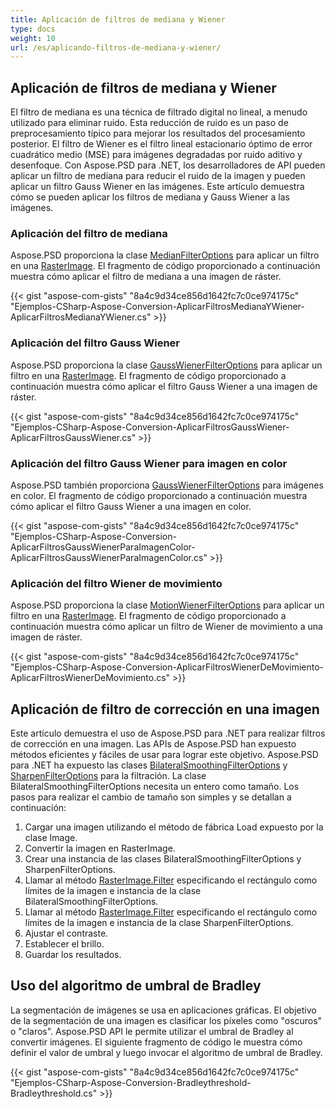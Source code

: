 ```yaml
---
title: Aplicación de filtros de mediana y Wiener
type: docs
weight: 10
url: /es/aplicando-filtros-de-mediana-y-wiener/
---
```


## **Aplicación de filtros de mediana y Wiener**
El filtro de mediana es una técnica de filtrado digital no lineal, a menudo utilizado para eliminar ruido. Esta reducción de ruido es un paso de preprocesamiento típico para mejorar los resultados del procesamiento posterior. El filtro de Wiener es el filtro lineal estacionario óptimo de error cuadrático medio (MSE) para imágenes degradadas por ruido aditivo y desenfoque. Con Aspose.PSD para .NET, los desarrolladores de API pueden aplicar un filtro de mediana para reducir el ruido de la imagen y pueden aplicar un filtro Gauss Wiener en las imágenes. Este artículo demuestra cómo se pueden aplicar los filtros de mediana y Gauss Wiener a las imágenes.
### **Aplicación del filtro de mediana**
Aspose.PSD proporciona la clase [MedianFilterOptions](https://reference.aspose.com/net/psd/aspose.psd.imagefilters.filteroptions/medianfilteroptions) para aplicar un filtro en una [RasterImage](https://reference.aspose.com/net/psd/aspose.psd/rasterimage). El fragmento de código proporcionado a continuación muestra cómo aplicar el filtro de mediana a una imagen de ráster.

{{< gist "aspose-com-gists" "8a4c9d34ce856d1642fc7c0ce974175c" "Ejemplos-CSharp-Aspose-Conversion-AplicarFiltrosMedianaYWiener-AplicarFiltrosMedianaYWiener.cs" >}}


### **Aplicación del filtro Gauss Wiener**
Aspose.PSD proporciona la clase [GaussWienerFilterOptions](https://reference.aspose.com/net/psd/aspose.psd.imagefilters.filteroptions/gausswienerfilteroptions) para aplicar un filtro en una [RasterImage](https://reference.aspose.com/net/psd/aspose.psd/rasterimage). El fragmento de código proporcionado a continuación muestra cómo aplicar el filtro Gauss Wiener a una imagen de ráster.

{{< gist "aspose-com-gists" "8a4c9d34ce856d1642fc7c0ce974175c" "Ejemplos-CSharp-Aspose-Conversion-AplicarFiltrosGaussWiener-AplicarFiltrosGaussWiener.cs" >}}


### **Aplicación del filtro Gauss Wiener para imagen en color**
Aspose.PSD también proporciona [GaussWienerFilterOptions](https://reference.aspose.com/net/psd/aspose.psd.imagefilters.filteroptions/gausswienerfilteroptions) para imágenes en color. El fragmento de código proporcionado a continuación muestra cómo aplicar el filtro Gauss Wiener a una imagen en color.

{{< gist "aspose-com-gists" "8a4c9d34ce856d1642fc7c0ce974175c" "Ejemplos-CSharp-Aspose-Conversion-AplicarFiltrosGaussWienerParaImagenColor-AplicarFiltrosGaussWienerParaImagenColor.cs" >}}


### **Aplicación del filtro Wiener de movimiento**
Aspose.PSD proporciona la clase [MotionWienerFilterOptions](https://reference.aspose.com/net/psd/aspose.psd.imagefilters.filteroptions/motionwienerfilteroptions) para aplicar un filtro en una [RasterImage](https://reference.aspose.com/net/psd/aspose.psd/rasterimage). El fragmento de código proporcionado a continuación muestra cómo aplicar un filtro de Wiener de movimiento a una imagen de ráster.

{{< gist "aspose-com-gists" "8a4c9d34ce856d1642fc7c0ce974175c" "Ejemplos-CSharp-Aspose-Conversion-AplicarFiltrosWienerDeMovimiento-AplicarFiltrosWienerDeMovimiento.cs" >}}


## **Aplicación de filtro de corrección en una imagen**
Este artículo demuestra el uso de Aspose.PSD para .NET para realizar filtros de corrección en una imagen. Las APIs de Aspose.PSD han expuesto métodos eficientes y fáciles de usar para lograr este objetivo. Aspose.PSD para .NET ha expuesto las clases [BilateralSmoothingFilterOptions](https://reference.aspose.com/net/psd/aspose.psd.imagefilters.filteroptions/bilateralsmoothingfilteroptions) y [SharpenFilterOptions](https://reference.aspose.com/net/psd/aspose.psd.imagefilters.filteroptions/sharpenfilteroptions) para la filtración. La clase BilateralSmoothingFilterOptions necesita un entero como tamaño. Los pasos para realizar el cambio de tamaño son simples y se detallan a continuación:

1. Cargar una imagen utilizando el método de fábrica Load expuesto por la clase Image.
1. Convertir la imagen en RasterImage.
1. Crear una instancia de las clases BilateralSmoothingFilterOptions y SharpenFilterOptions.
1. Llamar al método [RasterImage.Filter](https://reference.aspose.com/psd/net/aspose.psd/rasterimage/methods/filter) especificando el rectángulo como límites de la imagen e instancia de la clase BilateralSmoothingFilterOptions.
1. Llamar al método [RasterImage.Filter](https://reference.aspose.com/psd/net/aspose.psd/rasterimage/methods/filter) especificando el rectángulo como límites de la imagen e instancia de la clase SharpenFilterOptions.
1. Ajustar el contraste.
1. Establecer el brillo.
1. Guardar los resultados.


## **Uso del algoritmo de umbral de Bradley**
La segmentación de imágenes se usa en aplicaciones gráficas. El objetivo de la segmentación de una imagen es clasificar los píxeles como "oscuros" o "claros". Aspose.PSD API le permite utilizar el umbral de Bradley al convertir imágenes. El siguiente fragmento de código le muestra cómo definir el valor de umbral y luego invocar el algoritmo de umbral de Bradley.

{{< gist "aspose-com-gists" "8a4c9d34ce856d1642fc7c0ce974175c" "Ejemplos-CSharp-Aspose-Conversion-Bradleythreshold-Bradleythreshold.cs" >}}
